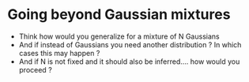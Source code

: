 # Going beyond Gaussian mixtures

- Think how would you generalize for a mixture of N Gaussians
- And if instead of Gaussians you need another distribution ?  In which cases this may happen ?
- And if N is not fixed and it should also be inferred.... how would you proceed ?
